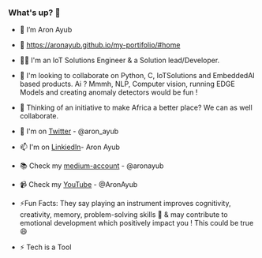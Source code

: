 ### What's up? 👋

- 🔭 I’m Aron Ayub
- 🔭 https://aronayub.github.io/my-portifolio/#home
- 🧑‍💻 I'm an IoT Solutions Engineer & a Solution lead/Developer.
- 👯 I'm looking to collaborate on Python, C, IoTSolutions and EmbeddedAI based products. Ai ? Mmmh, NLP, Computer vision, running EDGE Models and creating anomaly detectors would be fun !
- 💞️ Thinking of an initiative to make Africa a better place? We can as well collaborate. 
- 🤔 I'm on [Twitter](https://twitter.com/aron_ayub) - @aron_ayub
- 📫 I'm on [LinkiedIn](https://www.linkedin.com/in/aron-ayub/)- Aron Ayub
- 📚 Check my [medium-account](https://medium.com/@aronayub) - @aronayub
- 📹 Check my [YouTube](https://www.youtube.com/@AronAyub/videos) - @AronAyub

- ⚡Fun Facts: They say playing an instrument improves cognitivity, creativity, memory, problem-solving skills 🤔 & may contribute to emotional development which positively impact you ! This could be true 😄 
- ⚡ Tech is a Tool

<!--
**AronAyub/AronAyub** is a ✨ _special_ ✨ repository because its `README.md` (this file) appears on your GitHub profile.

Here are some ideas to get you started:

- 🔭 I’m currently working on ...
- 🌱 I’m currently learning ...
- 👯 I’m looking to collaborate on ...
- 🤔 I’m looking for help with ...
- 💬 Ask me about ...
- 📫 How to reach me: ...
- 😄 Pronouns: ...
- ⚡ Fun fact: ...
--> 
